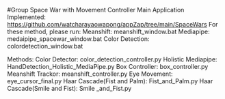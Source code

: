 #Group Space War with Movement Controller
Main Application Implemented: https://github.com/watcharayaowapong/appZap/tree/main/SpaceWars
For these method, please run:
	Meanshift: meanshift_window.bat
Mediapipe: medaipipe_spacewar_window.bat
Color Detection: colordetection_window.bat

Methods:
Color Detector: color_detection_controller.py
Holistic Mediapipe: HandDetection_Holistic_MediaPipe.py
Box Controller: box_controller.py
Meanshift Trackor: meanshift_controller.py
Eye Movement: eye_cursor_final.py
Haar Cascade(Fist and Palm): Fist_and_Palm.py
Haar Cascade(Smile and Fist): Smile _and_Fist.py

